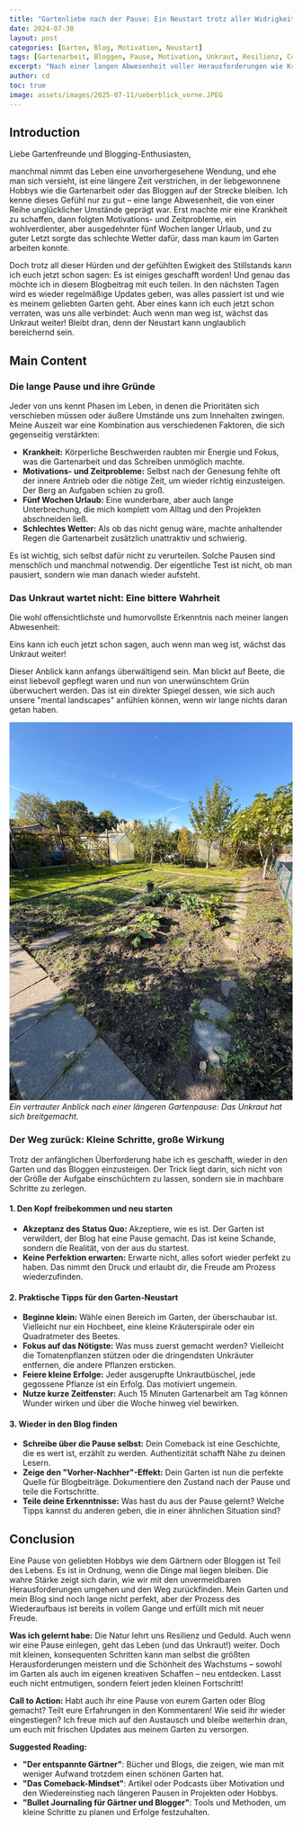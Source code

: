 ```yaml
---
title: "Gartenliebe nach der Pause: Ein Neustart trotz aller Widrigkeiten"
date: 2024-07-30
layout: post
categories: [Garten, Blog, Motivation, Neustart]
tags: [Gartenarbeit, Bloggen, Pause, Motivation, Unkraut, Resilienz, Comeback]
excerpt: "Nach einer langen Abwesenheit voller Herausforderungen wie Krankheit, Urlaub und Wetterkapriolen kehre ich zurück zum Garten und Blog. Ein inspirierender Blick auf den Neustart und wie man trotz Unkraut Berge versetzt."
author: cd
toc: true
image: assets/images/2025-07-11/ueberblick_vorne.JPEG
---
```


## Introduction

Liebe Gartenfreunde und Blogging-Enthusiasten,

manchmal nimmt das Leben eine unvorhergesehene Wendung, und ehe man sich versieht, ist eine längere Zeit verstrichen, in der liebgewonnene Hobbys wie die Gartenarbeit oder das Bloggen auf der Strecke bleiben. Ich kenne dieses Gefühl nur zu gut – eine lange Abwesenheit, die von einer Reihe unglücklicher Umstände geprägt war. Erst machte mir eine Krankheit zu schaffen, dann folgten Motivations- und Zeitprobleme, ein wohlverdienter, aber ausgedehnter fünf Wochen langer Urlaub, und zu guter Letzt sorgte das schlechte Wetter dafür, dass man kaum im Garten arbeiten konnte.

Doch trotz all dieser Hürden und der gefühlten Ewigkeit des Stillstands kann ich euch jetzt schon sagen: Es ist einiges geschafft worden! Und genau das möchte ich in diesem Blogbeitrag mit euch teilen. In den nächsten Tagen wird es wieder regelmäßige Updates geben, was alles passiert ist und wie es meinem geliebten Garten geht. Aber eines kann ich euch jetzt schon verraten, was uns alle verbindet: Auch wenn man weg ist, wächst das Unkraut weiter! Bleibt dran, denn der Neustart kann unglaublich bereichernd sein.

## Main Content

### Die lange Pause und ihre Gründe

Jeder von uns kennt Phasen im Leben, in denen die Prioritäten sich verschieben müssen oder äußere Umstände uns zum Innehalten zwingen. Meine Auszeit war eine Kombination aus verschiedenen Faktoren, die sich gegenseitig verstärkten:

*   **Krankheit:** Körperliche Beschwerden raubten mir Energie und Fokus, was die Gartenarbeit und das Schreiben unmöglich machte.
*   **Motivations- und Zeitprobleme:** Selbst nach der Genesung fehlte oft der innere Antrieb oder die nötige Zeit, um wieder richtig einzusteigen. Der Berg an Aufgaben schien zu groß.
*   **Fünf Wochen Urlaub:** Eine wunderbare, aber auch lange Unterbrechung, die mich komplett vom Alltag und den Projekten abschneiden ließ.
*   **Schlechtes Wetter:** Als ob das nicht genug wäre, machte anhaltender Regen die Gartenarbeit zusätzlich unattraktiv und schwierig.

Es ist wichtig, sich selbst dafür nicht zu verurteilen. Solche Pausen sind menschlich und manchmal notwendig. Der eigentliche Test ist nicht, ob man pausiert, sondern wie man danach wieder aufsteht.

### Das Unkraut wartet nicht: Eine bittere Wahrheit

Die wohl offensichtlichste und humorvollste Erkenntnis nach meiner langen Abwesenheit:

Eins kann ich euch jetzt schon sagen, auch wenn man weg ist, wächst das Unkraut weiter!

Dieser Anblick kann anfangs überwältigend sein. Man blickt auf Beete, die einst liebevoll gepflegt waren und nun von unerwünschtem Grün überwuchert werden. Das ist ein direkter Spiegel dessen, wie sich auch unsere "mental landscapes" anfühlen können, wenn wir lange nichts daran getan haben.

![Unkraut nach 4 Wochen](/assets/images/2025-10-20/unkraut.jpeg)
*Ein vertrauter Anblick nach einer längeren Gartenpause: Das Unkraut hat sich breitgemacht.*

### Der Weg zurück: Kleine Schritte, große Wirkung

Trotz der anfänglichen Überforderung habe ich es geschafft, wieder in den Garten und das Bloggen einzusteigen. Der Trick liegt darin, sich nicht von der Größe der Aufgabe einschüchtern zu lassen, sondern sie in machbare Schritte zu zerlegen.

#### 1. Den Kopf freibekommen und neu starten

*   **Akzeptanz des Status Quo:** Akzeptiere, wie es ist. Der Garten ist verwildert, der Blog hat eine Pause gemacht. Das ist keine Schande, sondern die Realität, von der aus du startest.
*   **Keine Perfektion erwarten:** Erwarte nicht, alles sofort wieder perfekt zu haben. Das nimmt den Druck und erlaubt dir, die Freude am Prozess wiederzufinden.

#### 2. Praktische Tipps für den Garten-Neustart

*   **Beginne klein:** Wähle einen Bereich im Garten, der überschaubar ist. Vielleicht nur ein Hochbeet, eine kleine Kräuterspirale oder ein Quadratmeter des Beetes.
*   **Fokus auf das Nötigste:** Was muss zuerst gemacht werden? Vielleicht die Tomatenpflanzen stützen oder die dringendsten Unkräuter entfernen, die andere Pflanzen ersticken.
*   **Feiere kleine Erfolge:** Jeder ausgerupfte Unkrautbüschel, jede gegossene Pflanze ist ein Erfolg. Das motiviert ungemein.
*   **Nutze kurze Zeitfenster:** Auch 15 Minuten Gartenarbeit am Tag können Wunder wirken und über die Woche hinweg viel bewirken.

#### 3. Wieder in den Blog finden

*   **Schreibe über die Pause selbst:** Dein Comeback ist eine Geschichte, die es wert ist, erzählt zu werden. Authentizität schafft Nähe zu deinen Lesern.
*   **Zeige den "Vorher-Nachher"-Effekt:** Dein Garten ist nun die perfekte Quelle für Blogbeiträge. Dokumentiere den Zustand nach der Pause und teile die Fortschritte.
*   **Teile deine Erkenntnisse:** Was hast du aus der Pause gelernt? Welche Tipps kannst du anderen geben, die in einer ähnlichen Situation sind?

## Conclusion

Eine Pause von geliebten Hobbys wie dem Gärtnern oder Bloggen ist Teil des Lebens. Es ist in Ordnung, wenn die Dinge mal liegen bleiben. Die wahre Stärke zeigt sich darin, wie wir mit den unvermeidbaren Herausforderungen umgehen und den Weg zurückfinden. Mein Garten und mein Blog sind noch lange nicht perfekt, aber der Prozess des Wiederaufbaus ist bereits in vollem Gange und erfüllt mich mit neuer Freude.

**Was ich gelernt habe:**
Die Natur lehrt uns Resilienz und Geduld. Auch wenn wir eine Pause einlegen, geht das Leben (und das Unkraut!) weiter. Doch mit kleinen, konsequenten Schritten kann man selbst die größten Herausforderungen meistern und die Schönheit des Wachstums – sowohl im Garten als auch im eigenen kreativen Schaffen – neu entdecken. Lasst euch nicht entmutigen, sondern feiert jeden kleinen Fortschritt!

**Call to Action:**
Habt auch ihr eine Pause von eurem Garten oder Blog gemacht? Teilt eure Erfahrungen in den Kommentaren! Wie seid ihr wieder eingestiegen? Ich freue mich auf den Austausch und bleibe weiterhin dran, um euch mit frischen Updates aus meinem Garten zu versorgen.

**Suggested Reading:**
*   **"Der entspannte Gärtner"**: Bücher und Blogs, die zeigen, wie man mit weniger Aufwand trotzdem einen schönen Garten hat.
*   **"Das Comeback-Mindset"**: Artikel oder Podcasts über Motivation und den Wiedereinstieg nach längeren Pausen in Projekten oder Hobbys.
*   **"Bullet Journaling für Gärtner und Blogger"**: Tools und Methoden, um kleine Schritte zu planen und Erfolge festzuhalten.